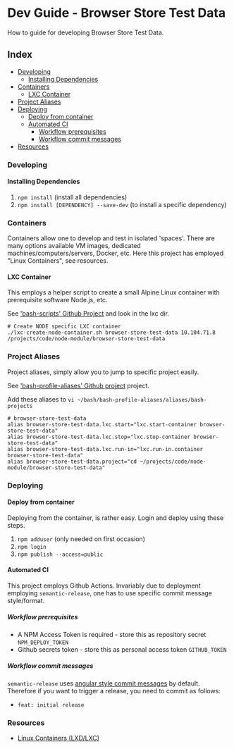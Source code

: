 # Dev Guide - Browser Store Test Data
How to guide for developing Browser Store Test Data.

## Index
- [Developing](#developing)
  - [Installing Dependencies](#installing-dependencies)
- [Containers](#containers) 
  - [LXC Container](#lxc-container)
- [Project Aliases](#project-aliases)
- [Deploying](#deploying)
  - [Deploy from container](#deploy-from-container)
  - [Automated CI](#automated-ci)
    - [Workflow prerequisites](#workflow-prerequisites)
    - [Workflow commit messages](#workflow-commit-messages)
- [Resources](#resources)

### Developing

#### Installing Dependencies
1. `npm install` (install all dependencies)
2. `npm install [DEPENDENCY] --save-dev` (to install a specific dependency)

### Containers
Containers allow one to develop and test in isolated 'spaces'.
There are many options available VM images, dedicated machines/computers/servers, Docker, etc.
Here this project has employed "Linux Containers", see resources.

#### LXC Container
This employs a helper script to create a small Alpine Linux container with prerequisite software Node.js, etc.

See ['bash-scripts' Github Project](https://github.com/eugene-the-red/bash-scripts) and look in the lxc dir.

```shell
# Create NODE specific LXC container
./lxc-create-node-container.sh browser-store-test-data 10.104.71.8 /projects/code/node-module/browser-store-test-data
```

### Project Aliases
Project aliases, simply allow you to jump to specific project easily.

See ['bash-profile-aliases' Github project](https://github.com/eugene-the-red/bash-profile-aliases) project.

Add these aliases to `vi ~/bash/bash-profile-aliases/aliases/bash-projects`

```shell
# browser-store-test-data
alias browser-store-test-data.lxc.start="lxc.start-container browser-store-test-data"
alias browser-store-test-data.lxc.stop="lxc.stop-container browser-store-test-data"
alias browser-store-test-data.lxc.run-in="lxc.run-in.container browser-store-test-data"
alias browser-store-test-data.project="cd ~/projects/code/node-module/browser-store-test-data"
```

### Deploying

#### Deploy from container
Deploying from the container, is rather easy. 
Login and deploy using these steps.

1. `npm adduser` (only needed on first occasion)
2. `npm login`
3. `npm publish --access=public`

#### Automated CI 
This project employs Github Actions. 
Invariably due to deployment employing `semantic-release`, one has to use specific commit message style/format.

##### Workflow prerequisites
* A NPM Access Token is required - store this as repository secret `NPM_DEPLOY_TOKEN`
* Github secrets token - store this as personal access token `GITHUB_TOKEN`

##### Workflow commit messages
`semantic-release` uses [angular style commit messages](https://github.com/angular/angular/blob/master/CONTRIBUTING.md#commit) by default.
Therefore if you want to trigger a release, you need to commit as follows:
* `feat: initial release`

### Resources
* [Linux Containers (LXD/LXC)](https://linuxcontainers.org/lxd/introduction/)
